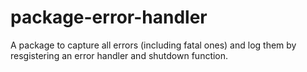 # package-error-handler
A package to capture all errors (including fatal ones) and log them by resgistering an error handler and shutdown function.
